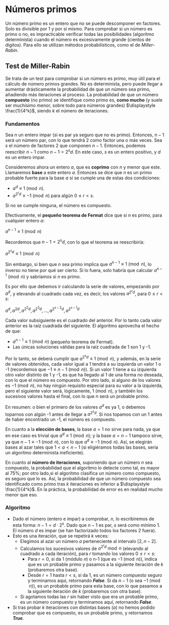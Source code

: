# Números primos

Un número primo es un entero que no se puede descomponer en factores. Solo es divisible por 1 y por sí mismo. Para comprobar si un número es primo o no, es impracticable verificar todas las posibilidades (algoritmo determinista) cuando el número es excesivamente grande (cientos de dígitos). Para ello se utilizan métodos probabilísticos, como el de *Miller-Rabin*.

## Test de Miller-Rabin

Se trata de un test para comprobar si un número es primo, muy útil para el cálculo de número primos grandes. No es determinista, pero puede llegar a aumentar drásticamente la probabilidad de que un número sea primo, añadiendo más iteraciones al proceso. La probabilidad de que un número **compuesto** (no primo) se identifique como primo es, **como mucho** (y suele ser muchísimo menor, sobre todo para números grandes) $\displaystyle \frac{1}{4^k}$, siendo $k$ el número de iteraciones.

### Fundamentos

Sea $n$ un entero impar (si es par ya seguro que no es primo). Entonces, $n-1$ será un número par, con lo que tendrá 2 como factor una o más veces. Sea $s$ el número de factores 2 que componen $n-1$. Entonces, podemos reescribir $n-1$ como $n-1=2^sd$. En este caso, $s$ es un entero positivo, y $d$ es un entero impar.

Consideremos ahora un entero $a$, que es **coprimo** con $n$ y menor que este. Llamaremos **base** a este entero $a$. Entonces se dice que $n$ es un primo probable fuerte para la base $a$ si se cumple una de estas dos condiciones:

- $a^d \equiv 1 \pmod n$.
- $a^{2^rd} \equiv -1 \pmod n$ para algún $0 \leq r < s$.

Si no se cumple ninguna, el número es compuesto.

Efectivamente, el **pequeño teorema de Fermat** dice que si $n$ es primo, para cualquier entero $a$:

$a^{n-1} \equiv 1 \pmod n$

Recordemos que $n-1=2^sd$, con lo que el teorema se reescribiría:

$a^{2^sd} \equiv 1 \pmod n$

Sin embargo, si bien que $n$ sea primo implica que $a^{n-1} \equiv 1 \pmod n$, lo inverso no tiene por qué ser cierto. Si lo fuera, solo habría que calcular $a^{n-1} \pmod n$ y sabríamos si $n$ es primo.

Es por ello que debemos ir calculando la serie de valores, empezando por $a^d$, y elevando al cuadrado cada vez, es decir, los valores $a^{2^rd}$, para $0 \leq r < s$:

$a^d, a^{2d}, a^{2^2d}, a^{2^3d}, ..., a^{2^{s-2}d}, a^{2^{s-1}d}$

Cada valor subsiguiente es el cuadrado del anterior. Por lo tanto cada valor anterior es la raíz cuadrada del siguiente. El algoritmo aprovecha el hecho de que:

- $a^{n-1} \equiv 1 \pmod n$ (pequeño teorema de Fermat).
- Las únicas soluciones válidas para la raíz cuadrada de 1 son 1 y -1.

Por lo tanto, se deberá cumplir que $a^{2^sd} \equiv 1 \pmod n$, y además, en la serie de valores obtenidos, cada valor igual a 1 tendrá a su izquierda un valor 1 o -1 (recordemos que $-1 \equiv n-1 \pmod n$). Si un valor 1 tiene a su izquierda otro valor distinto de 1 y -1, es que ha llegado al 1 de una forma no deseada, con lo que el número es compuesto. Por otro lado, si alguno de los valores es $-1 \pmod n$, no hay ningún requisito especial para su valor a la izquierda, pero el siguiente valor será, lógicamente, $1 \pmod n$, y también los sucesivos valores hasta el final, con lo que $n$ será un probable primo.

En resumen: o bien el primero de los valores $a^d$ es ya 1, o debemos toparnos con algún -1 antes de llegar a $a^{2^sd}$. Si nos topamos con un 1 antes de haber encontrado un -1, el número es compuesto.

En cuanto a la **elección de bases**, la base $a = 1$ no sirve para nada, ya que en ese caso es trivial que $a^d \equiv 1 \pmod n$; y la base $a = n-1$ tampoco sirve, ya que $n-1 \equiv -1 \pmod n$, con lo que $a^d \equiv -1 \pmod n$. Así, se elegirán bases al azar tales que $1 < a < n-1$ (si eligiéramos todas las bases, sería un algoritmo determinista ineficiente).

En cuanto al **número de iteraciones**, suponiendo que un número $n$ sea compuesto, la probabilidad que el algoritmo lo detecte como tal, es mayor al 75%; por otro lado,si el algoritmo clasifica un número como compuesto, es seguro que lo es. Así, la probabilidad de que un número compuesto sea identificado como primo tras $k$ iteraciones es inferior a $\displaystyle \frac{1}{4^k}$. En la práctica, la probabilidad de error es en realidad mucho menor que eso.

### Algoritmo

- Dado el número (entero e impar) a comprobar, $n$, lo escribiremos de esta forma: $n-1 = d \cdot 2^s$. Dado que $n-1$ es par, $s$ será como mínimo 1. El número $d$ es impar (se han factorizado todos los factores 2 fuera).
- Esto es una iteración, que se repetirá $k$ veces:
    - Elegimos al azar un número $a$ perteneciente al intervalo $[2, n-2]$.
    - Calculamos los sucesivos valores de $a^{{2^r}d} \bmod n$ (elevando al cuadrado a cada iteración), para $r$ tomando los valores $0 \leq r < s$:
        - Para $r=0$, si da 1 (módulo $n$) o n-1 (que es $-1 \pmod n$), indica que es un probable primo y pasamos a la siguiente iteración de $k$ (probaremos otra base).
        - Desde $r=1$ hasta $r < s$, si da 1, es un número compuesto seguro y terminamos aquí, retornando ***False***. Si da $n-1$ (o sea $-1 \pmod n$), es un probable primo para esta base, con lo que pasamos a la siguiente iteración de $k$ (probaremos con otra base).
    - Si agotamos todas las $r$ sin haber visto que era un probable primo, es un número compuesto y terminamos aquí, retornando ***False***.
- Si tras probar $k$ iteraciones con distintas bases ($a$) no hemos podido comprobar que es compuesto, es un probable primo, y retornamos ***True***.
